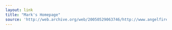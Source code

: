 ```yaml
---
layout: link
title: "Mark's Homepage"
source: 'http://web.archive.org/web/20050529063746/http://www.angelfire.com/ny/mez51/'
---
```


